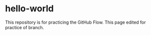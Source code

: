 # hello-world
This repository is for practicing the GitHub Flow. This page edited for practice of branch.
